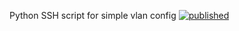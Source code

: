 Python SSH script for simple vlan config
[![published](https://static.production.devnetcloud.com/codeexchange/assets/images/devnet-published.svg)](https://developer.cisco.com/codeexchange/github/repo/droppedsci/sc-vlan-config)

